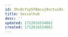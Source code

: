 ```yaml
---
id: 3hc8cfsp5f0mcuj9vctui9s
title: Socialhub
desc: ''
updated: 1712016534862
created: 1712016534862
---
```

